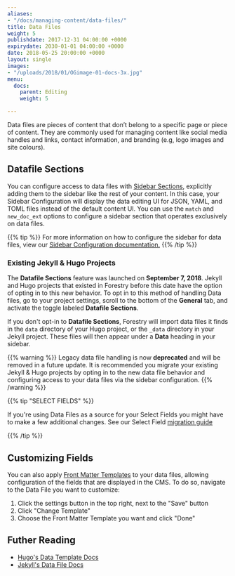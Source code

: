 ```yaml
---
aliases:
- "/docs/managing-content/data-files/"
title: Data Files
weight: 5
publishdate: 2017-12-31 04:00:00 +0000
expirydate: 2030-01-01 04:00:00 +0000
date: 2018-05-25 20:00:00 +0000
layout: single
images:
- "/uploads/2018/01/OGimage-01-docs-3x.jpg"
menu:
  docs:
    parent: Editing
    weight: 5

---
```

Data files are pieces of content that don’t belong to a specific page or piece of content. They are commonly used for managing content like social media handles and links, contact information, and branding (e.g, logo images and site colours).

## Datafile Sections

You can configure access to data files with [Sidebar Sections](/docs/settings/content-sections/), explicitly adding them to the sidebar like the rest of your content. In this case, your Sidebar Configuration will display the data editing UI for JSON, YAML, and TOML files instead of the default content UI. You can use the `match` and `new_doc_ext` options to configure a sidebar section that operates exclusively on data files.

{{% tip %}}
For more information on how to configure the sidebar for data files, view our [Sidebar Configuration documentation.](/docs/settings/content-sections/#configuring-data-file-sections)
{{% /tip %}}

### Existing Jekyll & Hugo Projects

The **Datafile Sections** feature was launched on **September 7, 2018**. Jekyll and Hugo projects that existed in Forestry before this date have the option of opting in to this new behavior. To opt in to this method of handling Data files, go to your project settings, scroll to the bottom of the **General** tab, and activate the toggle labeled **Datafile Sections**.

If you don't opt-in to **Datafile Sections**, Forestry will import data files it finds in the `data` directory of your Hugo project, or the `_data` directory in your Jekyll project. These files will then appear under a **Data** heading in your sidebar.

{{% warning %}}
Legacy data file handling is now **deprecated** and will be removed in a future update. It is recommended you migrate your existing Jekyll & Hugo projects by opting in to the new data file behavior and configuring access to your data files via the sidebar configuration.
{{% /warning %}}  
  
{{% tip "SELECT FIELDS" %}}

If you're using Data Files as a source for your Select Fields you might have to make a few additional changes. See our Select Field [migration guide](/docs/troubleshooting/migrate-select-fields-to-new-data-file-sections/)

{{% /tip %}}

## Customizing Fields

You can also apply [Front Matter Templates](/docs/settings/front-matter-templates/#applying-fmts-to-content) to your data files, allowing configuration of the fields that are displayed in the CMS. To do so, navigate to the Data File you want to customize:

1. Click the settings button in the top right, next to the "Save" button
2. Click "Change Template"
3. Choose the Front Matter Template you want and click "Done"

## Futher Reading

* [Hugo's Data Template Docs](https://gohugo.io/templates/data-templates/)
* [Jekyll's Data File Docs](https://jekyllrb.com/docs/datafiles/)